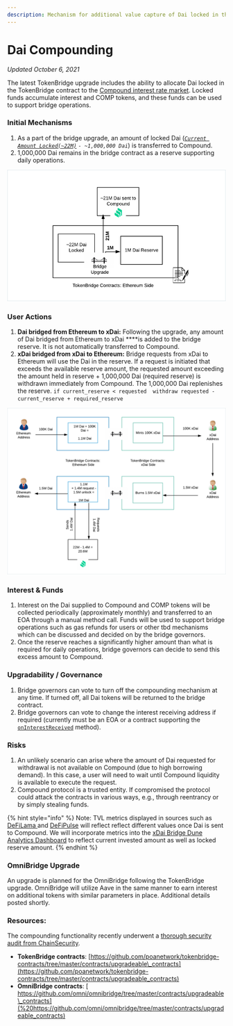 ```yaml
---
description: Mechanism for additional value capture of Dai locked in the bridge
---
```


# Dai Compounding

_Updated October 6, 2021_

The latest TokenBridge upgrade includes the ability to allocate Dai locked in the TokenBridge contract to the [Compound interest rate market](https://compound.finance/). Locked funds accumulate interest and COMP tokens, and these funds can be used to support bridge operations. 

### Initial Mechanisms

1. As a part of the bridge upgrade, an amount of locked Dai \([_`Current Amount Locked(~22M)`_](https://etherscan.io/token/0x6b175474e89094c44da98b954eedeac495271d0f?a=0x4aa42145aa6ebf72e164c9bbc74fbd3788045016) _`- ~1,000,000 Dai`_\) is transferred to Compound.
2. 1,000,000 Dai remains in the bridge contract as a reserve supporting daily operations.

![](../../../.gitbook/assets/compoundelements.png)

### User Actions

1. **Dai bridged from Ethereum to xDai:** Following the upgrade, any amount of Dai bridged from Ethereum to xDai ****is added to the bridge reserve. It is not automatically transferred to Compound.
2. **xDai bridged from xDai to Ethereum:** Bridge requests from xDai to Ethereum will use the Dai in the reserve. If a request is initiated that exceeds the available reserve amount, the requested amount exceeding the amount held in reserve + 1,000,000 Dai \(required reserve\) is withdrawn immediately from Compound. The 1,000,000 Dai replenishes the reserve.  `if current_reserve < requested  withdraw requested - current_reserve + required_reserve`

![](../../../.gitbook/assets/user2.png)

### Interest & Funds

1. Interest on the Dai supplied to Compound and COMP tokens will be collected periodically \(approximately monthly\) and transferred to an EOA through a manual method call. Funds will be used to support bridge operations such as gas refunds for users or other tbd mechanisms which can be discussed and decided on by the bridge governors.
2. Once the reserve reaches a significantly higher amount than what is required for daily operations, bridge governors can decide to send this excess amount to Compound.

### Upgradability / Governance

1. Bridge governors can vote to turn off the compounding mechanism at any time. If turned off, all Dai tokens will be returned to the bridge contract.
2. Bridge governors can vote to change the interest receiving address if required \(currently must be an EOA or a contract supporting the [`onInterestReceived`](https://github.com/poanetwork/tokenbridge-contracts/blob/master/contracts/interfaces/IInterestReceiver.sol) method\).

### Risks

1. An unlikely scenario can arise where the amount of Dai requested for withdrawal is not available on Compound \(due to high borrowing demand\). In this case, a user will need to wait until Compound liquidity is available to execute the request. 
2. Compound protocol is a trusted entity. If compromised the protocol could attack the contracts in various ways, e.g., through reentrancy or by simply stealing funds. 

{% hint style="info" %}
Note: TVL metrics displayed in sources such as [DeFiLama ](https://defillama.com/protocol/xdai-stake)and [DeFiPulse](https://defipulse.com/xdai) will reflect reflect different values once Dai is sent to Compound. We will incorporate metrics into the [xDai Bridge Dune Analytics Dashboard](https://dune.xyz/maxaleks/xDai-Bridge) to reflect current invested amount as well as locked reserve amount.
{% endhint %}

### OmniBridge Upgrade

An upgrade is planned for the OmniBridge following the TokenBridge upgrade. OmniBridge will utilize Aave in the same manner to earn interest on additional tokens with similar parameters in place. Additional details posted shortly.

### Resources:

The compounding functionality recently underwent a [thorough security audit from ChainSecurity](../../../for-developers/security-audits.md#omnibridge-audit-by-chainsecurity-1).

* **TokenBridge contracts**: [https://github.com/poanetwork/tokenbridge-contracts/tree/master/contracts/upgradeable\_contracts](https://github.com/poanetwork/tokenbridge-contracts/tree/master/contracts/upgradeable_contracts)
* **OmniBridge contracts**: [ https://github.com/omni/omnibridge/tree/master/contracts/upgradeable\_contracts](%20https://github.com/omni/omnibridge/tree/master/contracts/upgradeable_contracts)



